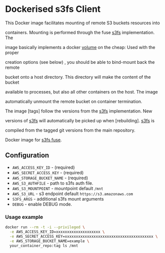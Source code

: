 # Dockerised s3fs Client

This Docker image facilitates mounting of remote S3 buckets resources into

containers. Mounting is performed through the fuse [s3fs] implementation. The

image basically implements a docker [volume] on the cheap: Used with the proper

creation options (see below) , you should be able to bind-mount back the remote

bucket onto a host directory. This directory will make the content of the bucket

available to processes, but also all other containers on the host. The image

automatically unmount the remote bucket on container termination.



  [s3fs]: https://github.com/s3fs-fuse/s3fs-fuse

  [volume]: https://docs.docker.com/storage/



The image [tags] follow the versions from the [s3fs] implementation. New

versions of [s3fs] will automatically be picked up when [rebuilding]. [s3fs] is

compiled from the tagged git versions from the main repository.


Docker image for [s3fs fuse](https://github.com/s3fs-fuse/s3fs-fuse).

## Configuration

- `AWS_ACCESS_KEY_ID` - (required)
- `AWS_SECRET_ACCESS_KEY` - (required)
- `AWS_STORAGE_BUCKET_NAME` - (required)
- `AWS_S3_AUTHFILE` - path to s3fs auth file.
- `AWS_S3_MOUNTPOINT` - mountpoint default `/mnt`
- `AWS_S3_URL` - s3 endpoint default `https://s3.amazonaws.com`
- `S3FS_ARGS` - additional s3fs mount arguments
- `DEBUG` - enable DEBUG mode.

### Usage example

```bash
docker run --rm -t -i --privileged \
  -e AWS_ACCESS_KEY_ID=xxxxxxxxxxxxxxxxxxxx \
  -e AWS_SECRET_ACCESS_KEY=xxxxxxxxxxxxxxxxxxxxxxxxxxxxxxxxxxxxxxxx \
  -e AWS_STORAGE_BUCKET_NAME=example \
  your_container_repo:tag ls /mnt
```


